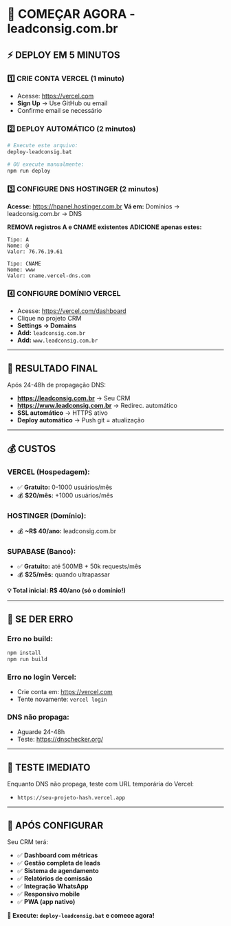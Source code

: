 # 🚀 COMEÇAR AGORA - leadconsig.com.br

## ⚡ **DEPLOY EM 5 MINUTOS**

### **1️⃣ CRIE CONTA VERCEL (1 minuto)**
- Acesse: https://vercel.com
- **Sign Up** → Use GitHub ou email
- Confirme email se necessário

### **2️⃣ DEPLOY AUTOMÁTICO (2 minutos)**
```bash
# Execute este arquivo:
deploy-leadconsig.bat

# OU execute manualmente:
npm run deploy
```

### **3️⃣ CONFIGURE DNS HOSTINGER (2 minutos)**

**Acesse:** https://hpanel.hostinger.com.br
**Vá em:** Domínios → leadconsig.com.br → DNS

**REMOVA registros A e CNAME existentes**
**ADICIONE apenas estes:**

```
Tipo: A
Nome: @  
Valor: 76.76.19.61

Tipo: CNAME
Nome: www
Valor: cname.vercel-dns.com
```

### **4️⃣ CONFIGURE DOMÍNIO VERCEL**
- Acesse: https://vercel.com/dashboard
- Clique no projeto CRM
- **Settings → Domains**
- **Add:** `leadconsig.com.br`
- **Add:** `www.leadconsig.com.br`

---

## 🎯 **RESULTADO FINAL**

Após 24-48h de propagação DNS:
- **https://leadconsig.com.br** → Seu CRM
- **https://www.leadconsig.com.br** → Redirec. automático
- **SSL automático** → HTTPS ativo
- **Deploy automático** → Push git = atualização

---

## 💰 **CUSTOS**

### **VERCEL (Hospedagem):**
- ✅ **Gratuito:** 0-1000 usuários/mês
- 💰 **$20/mês:** +1000 usuários/mês

### **HOSTINGER (Domínio):**
- 💰 **~R$ 40/ano:** leadconsig.com.br

### **SUPABASE (Banco):**
- ✅ **Gratuito:** até 500MB + 50k requests/mês
- 💰 **$25/mês:** quando ultrapassar

**💡 Total inicial: R$ 40/ano (só o domínio!)**

---

## 🚨 **SE DER ERRO**

### **Erro no build:**
```bash
npm install
npm run build
```

### **Erro no login Vercel:**
- Crie conta em: https://vercel.com
- Tente novamente: `vercel login`

### **DNS não propaga:**
- Aguarde 24-48h
- Teste: https://dnschecker.org/

---

## 📱 **TESTE IMEDIATO**

Enquanto DNS não propaga, teste com URL temporária do Vercel:
- `https://seu-projeto-hash.vercel.app`

---

## 🎉 **APÓS CONFIGURAR**

Seu CRM terá:
- ✅ **Dashboard com métricas**
- ✅ **Gestão completa de leads**
- ✅ **Sistema de agendamento**
- ✅ **Relatórios de comissão**
- ✅ **Integração WhatsApp**
- ✅ **Responsivo mobile**
- ✅ **PWA (app nativo)**

**🚀 Execute: `deploy-leadconsig.bat` e comece agora!** 